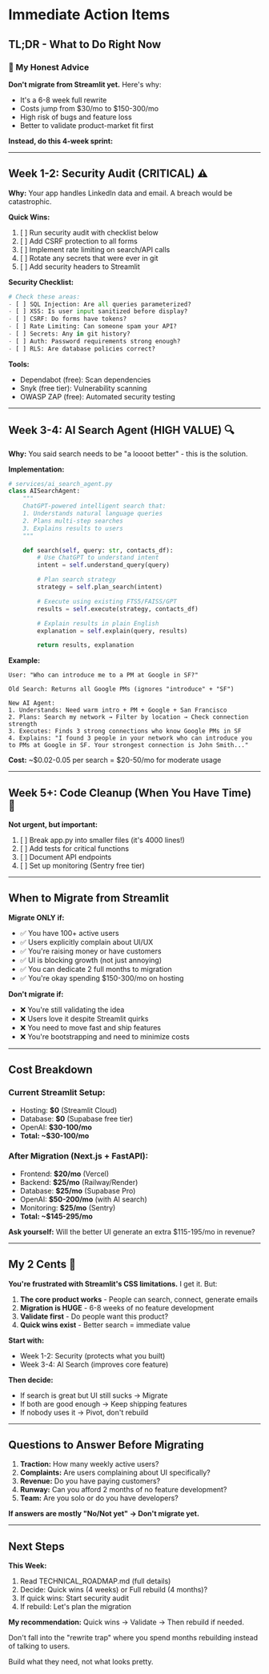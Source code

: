 # Immediate Action Items

## TL;DR - What to Do Right Now

### 🚨 My Honest Advice
**Don't migrate from Streamlit yet.** Here's why:
- It's a 6-8 week full rewrite
- Costs jump from $30/mo to $150-300/mo
- High risk of bugs and feature loss
- Better to validate product-market fit first

**Instead, do this 4-week sprint:**

---

## Week 1-2: Security Audit (CRITICAL) ⚠️

**Why:** Your app handles LinkedIn data and email. A breach would be catastrophic.

**Quick Wins:**
1. [ ] Run security audit with checklist below
2. [ ] Add CSRF protection to all forms
3. [ ] Implement rate limiting on search/API calls
4. [ ] Rotate any secrets that were ever in git
5. [ ] Add security headers to Streamlit

**Security Checklist:**
```python
# Check these areas:
- [ ] SQL Injection: Are all queries parameterized?
- [ ] XSS: Is user input sanitized before display?
- [ ] CSRF: Do forms have tokens?
- [ ] Rate Limiting: Can someone spam your API?
- [ ] Secrets: Any in git history?
- [ ] Auth: Password requirements strong enough?
- [ ] RLS: Are database policies correct?
```

**Tools:**
- Dependabot (free): Scan dependencies
- Snyk (free tier): Vulnerability scanning
- OWASP ZAP (free): Automated security testing

---

## Week 3-4: AI Search Agent (HIGH VALUE) 🔍

**Why:** You said search needs to be "a loooot better" - this is the solution.

**Implementation:**
```python
# services/ai_search_agent.py
class AISearchAgent:
    """
    ChatGPT-powered intelligent search that:
    1. Understands natural language queries
    2. Plans multi-step searches
    3. Explains results to users
    """

    def search(self, query: str, contacts_df):
        # Use ChatGPT to understand intent
        intent = self.understand_query(query)

        # Plan search strategy
        strategy = self.plan_search(intent)

        # Execute using existing FTS5/FAISS/GPT
        results = self.execute(strategy, contacts_df)

        # Explain results in plain English
        explanation = self.explain(query, results)

        return results, explanation
```

**Example:**
```
User: "Who can introduce me to a PM at Google in SF?"

Old Search: Returns all Google PMs (ignores "introduce" + "SF")

New AI Agent:
1. Understands: Need warm intro + PM + Google + San Francisco
2. Plans: Search my network → Filter by location → Check connection strength
3. Executes: Finds 3 strong connections who know Google PMs in SF
4. Explains: "I found 3 people in your network who can introduce you to PMs at Google in SF. Your strongest connection is John Smith..."
```

**Cost:** ~$0.02-0.05 per search = $20-50/mo for moderate usage

---

## Week 5+: Code Cleanup (When You Have Time) 🧹

**Not urgent, but important:**
1. [ ] Break app.py into smaller files (it's 4000 lines!)
2. [ ] Add tests for critical functions
3. [ ] Document API endpoints
4. [ ] Set up monitoring (Sentry free tier)

---

## When to Migrate from Streamlit

**Migrate ONLY if:**
- ✅ You have 100+ active users
- ✅ Users explicitly complain about UI/UX
- ✅ You're raising money or have customers
- ✅ UI is blocking growth (not just annoying)
- ✅ You can dedicate 2 full months to migration
- ✅ You're okay spending $150-300/mo on hosting

**Don't migrate if:**
- ❌ You're still validating the idea
- ❌ Users love it despite Streamlit quirks
- ❌ You need to move fast and ship features
- ❌ You're bootstrapping and need to minimize costs

---

## Cost Breakdown

### Current Streamlit Setup:
- Hosting: **$0** (Streamlit Cloud)
- Database: **$0** (Supabase free tier)
- OpenAI: **$30-100/mo**
- **Total: ~$30-100/mo**

### After Migration (Next.js + FastAPI):
- Frontend: **$20/mo** (Vercel)
- Backend: **$25/mo** (Railway/Render)
- Database: **$25/mo** (Supabase Pro)
- OpenAI: **$50-200/mo** (with AI search)
- Monitoring: **$25/mo** (Sentry)
- **Total: ~$145-295/mo**

**Ask yourself:** Will the better UI generate an extra $115-195/mo in revenue?

---

## My 2 Cents 💭

**You're frustrated with Streamlit's CSS limitations.** I get it. But:

1. **The core product works** - People can search, connect, generate emails
2. **Migration is HUGE** - 6-8 weeks of no feature development
3. **Validate first** - Do people want this product?
4. **Quick wins exist** - Better search = immediate value

**Start with:**
- Week 1-2: Security (protects what you built)
- Week 3-4: AI Search (improves core feature)

**Then decide:**
- If search is great but UI still sucks → Migrate
- If both are good enough → Keep shipping features
- If nobody uses it → Pivot, don't rebuild

---

## Questions to Answer Before Migrating

1. **Traction:** How many weekly active users?
2. **Complaints:** Are users complaining about UI specifically?
3. **Revenue:** Do you have paying customers?
4. **Runway:** Can you afford 2 months of no feature development?
5. **Team:** Are you solo or do you have developers?

**If answers are mostly "No/Not yet" → Don't migrate yet.**

---

## Next Steps

**This Week:**
1. Read TECHNICAL_ROADMAP.md (full details)
2. Decide: Quick wins (4 weeks) or Full rebuild (4 months)?
3. If quick wins: Start security audit
4. If rebuild: Let's plan the migration

**My recommendation:** Quick wins → Validate → Then rebuild if needed.

Don't fall into the "rewrite trap" where you spend months rebuilding instead of talking to users.

Build what they need, not what looks pretty.
